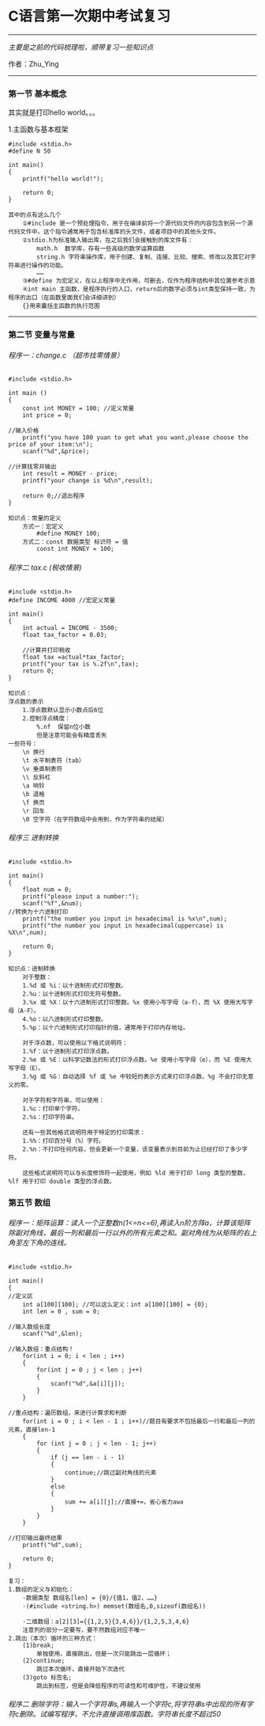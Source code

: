 # C语言第一次期中考试复习
---
*主要是之前的代码梳理啦，顺带复习一些知识点*

作者：Zhu_Ying

---
### 第一节 基本概念
其实就是打印hello world。。。

1.主函数与基本框架
```
#include <stdio.h>
#define N 50

int main()
{
    printf("hello world!");

    return 0;
}
```
    其中的点有这么几个
        ①#include 是一个预处理指令，用于在编译前将一个源代码文件的内容包含到另一个源代码文件中。这个指令通常用于包含标准库的头文件，或者项目中的其他头文件。
        ②stdio.h为标准输入输出库，在之后我们会接触到的库文件有：
            math.h  数学库，存有一些高级的数学运算函数
            string.h 字符串操作库，用于创建、复制、连接、比较、搜索、修改以及其它对字符串进行操作的功能。
            ……
        ③#define 为宏定义，在以上程序中无作用，可删去，仅作为程序结构中其位置参考示意
        ④int main 主函数，是程序执行的入口，return后的数字必须与int类型保持一致，为程序的出口（在函数里面我们会详细讲到）
        {}用来囊括主函数的执行范围

---
### 第二节 变量与常量
###### 程序一：change.c （*超市找零情景*）
```
#include <stdio.h>

int main ()
{
    const int MONEY = 100; //定义常量
    int price = 0;

//输入价格
    printf("you have 100 yuan to get what you want,please choose the price of your item:\n");
    scanf("%d",&price);

//计算找零并输出
    int result = MONEY - price;
    printf("your change is %d\n",result);

    return 0;//退出程序
}
```
    知识点：常量的定义
        方式一：宏定义
            #define MONEY 100;
        方式二：const 数据类型 标识符 = 值
            const int MONEY = 100;

###### 程序二 tax.c (*税收情景*)
```
#include <stdio.h>
#define INCOME 4000 //宏定义常量

int main()
{
    int actual = INCOME - 3500;
    float tax_factor = 0.03;

    //计算并打印税收
    float tax =actual*tax_factor;
    printf("your tax is %.2f\n",tax);
    return 0;
}
```
    知识点：
    浮点数的表示
        1.浮点数默认显示小数点后6位
        2.控制浮点精度：
            %.nf  保留n位小数
            但是注意可能会有精度丢失
    一些符号：
        \n 换行
        \t 水平制表符（tab）
        \v 垂直制表符
        \\ 反斜杠
        \a 响铃
        \b 退格
        \f 换页
        \r 回车
        \0 空字符（在字符数组中会用到，作为字符串的结尾）

###### 程序三 进制转换
```
#include <stdio.h>

int main()
{
    float num = 0;
    printf("please input a number:");
    scanf("%f",&num);
//转换为十六进制打印
    printf("the number you input in hexadecimal is %x\n",num);
    printf("the number you input in hexadecimal(uppercase) is %X\n",num);

    return 0;
}
```

    知识点：进制转换
        对于整数：
        1.%d 或 %i：以十进制形式打印整数。
        2.%u：以十进制形式打印无符号整数。
        3.%x 或 %X：以十六进制形式打印整数。%x 使用小写字母（a-f），而 %X 使用大写字母（A-F）。
        4.%o：以八进制形式打印整数。
        5.%p：以十六进制形式打印指针的值，通常用于打印内存地址。
        
        对于浮点数，可以使用以下格式说明符：
        1.%f：以十进制形式打印浮点数。
        2.%e 或 %E：以科学记数法的形式打印浮点数。%e 使用小写字母（e），而 %E 使用大写字母（E）。
        3.%g 或 %G：自动选择 %f 或 %e 中较短的表示方式来打印浮点数。%g 不会打印无意义的零。

        对于字符和字符串，可以使用：
        1.%c：打印单个字符。
        2.%s：打印字符串。

        还有一些其他格式说明符用于特定的打印需求：
        1.%%：打印百分号（%）字符。
        2.%n：不打印任何内容，但会更新一个变量，该变量表示到目前为止已经打印了多少字符。
        
        这些格式说明符可以与长度修饰符一起使用，例如 %ld 用于打印 long 类型的整数，%lf 用于打印 double 类型的浮点数。


### 第五节 数组
###### 程序一：矩阵运算：读入一个正整数n(1<=n<=6),再读入n阶方阵a，计算该矩阵除副对角线，最后一列和最后一行以外的所有元素之和。副对角线为从矩阵的右上角至左下角的连线。
```
#include <stdio.h>

int main()
{
//定义区
    int a[100][100]; //可以这么定义：int a[100][100] = {0};
    int len = 0 , sum = 0;

//输入数组长度
    scanf("%d",&len);

//输入数组：重点结构！
    for(int i = 0; i < len ; i++)
    {
        for(int j = 0 ; j < len ; j++)
        {
            scanf("%d",&a[i][j]);
        }
    }

//重点结构：遍历数组，来进行计算求和判断
    for(int i = 0 ; i < len - 1 ; i++)//题目有要求不包括最后一行和最后一列的元素，直接len-1
    {
        for (int j = 0 ; j < len - 1; j++)
        {
            if (j == len - i - 1)
            {
                continue;//跳过副对角线的元素
            }
            else
            {
                sum += a[i][j];//直接+=，省心省力awa
            }
        }
    }

//打印输出最终结果
    printf("%d",sum);

    return 0;
}
```

    复习：
    1.数组的定义与初始化：
        ·数据类型 数组名[len] = {0}/{值1，值2，……}
        ·(#include <string.h>) memset(数组名,0,sizeof(数组名))

        ·二维数组：a[2][3]={{1,2,5}{3,4,6}}/{1,2,5,3,4,6}
        注意列的部分一定要写，要不然数组对应不唯一
    2.跳出（本次）循环的三种方式：
        (1)break;
            单独使用，直接跳出，但是一次只能跳出一层循环；
        (2)continue;
            跳过本次循环，直接开始下次迭代
        (3)goto 标签名;
            跳出到标签，但是会降低程序的可读性和可维护性，不建议使用

###### 程序二 删除字符：输入一个字符串s,再输入一个字符c,将字符串s中出现的所有字符c删除。试编写程序，不允许直接调用库函数。字符串长度不超过50